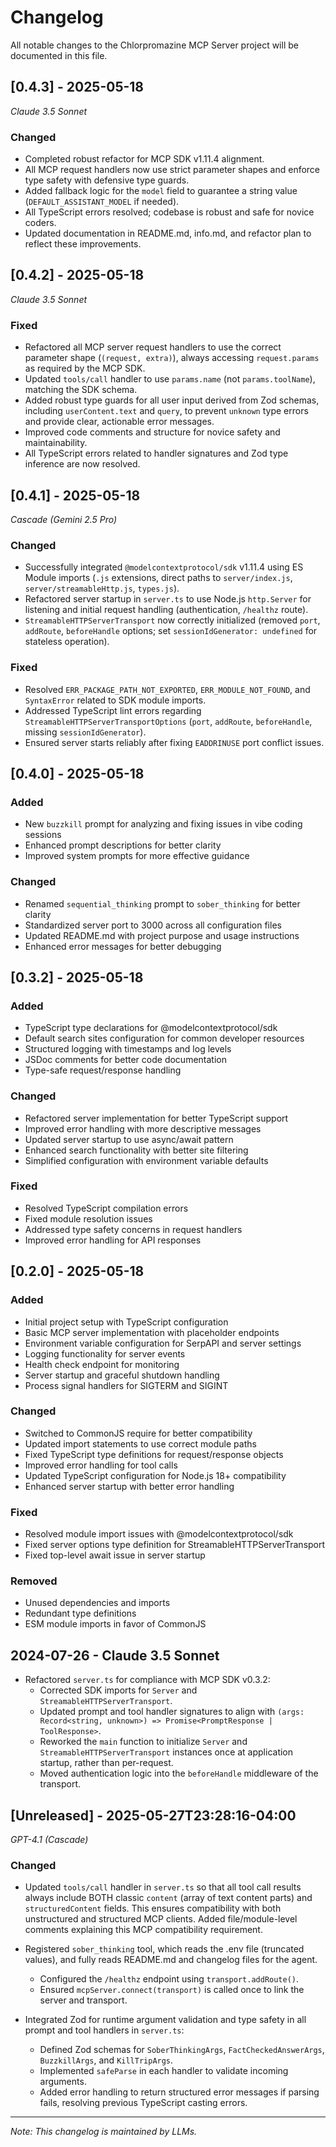 # Changelog

All notable changes to the Chlorpromazine MCP Server project will be documented in this file.

## [0.4.3] - 2025-05-18
*Claude 3.5 Sonnet*

### Changed
- Completed robust refactor for MCP SDK v1.11.4 alignment.
- All MCP request handlers now use strict parameter shapes and enforce type safety with defensive type guards.
- Added fallback logic for the `model` field to guarantee a string value (`DEFAULT_ASSISTANT_MODEL` if needed).
- All TypeScript errors resolved; codebase is robust and safe for novice coders.
- Updated documentation in README.md, info.md, and refactor plan to reflect these improvements.

## [0.4.2] - 2025-05-18
*Claude 3.5 Sonnet*

### Fixed
- Refactored all MCP server request handlers to use the correct parameter shape (`(request, extra)`), always accessing `request.params` as required by the MCP SDK.
- Updated `tools/call` handler to use `params.name` (not `params.toolName`), matching the SDK schema.
- Added robust type guards for all user input derived from Zod schemas, including `userContent.text` and `query`, to prevent `unknown` type errors and provide clear, actionable error messages.
- Improved code comments and structure for novice safety and maintainability.
- All TypeScript errors related to handler signatures and Zod type inference are now resolved.

## [0.4.1] - 2025-05-18

*Cascade (Gemini 2.5 Pro)*

### Changed
- Successfully integrated `@modelcontextprotocol/sdk` v1.11.4 using ES Module imports (`.js` extensions, direct paths to `server/index.js`, `server/streamableHttp.js`, `types.js`).
- Refactored server startup in `server.ts` to use Node.js `http.Server` for listening and initial request handling (authentication, `/healthz` route).
- `StreamableHTTPServerTransport` now correctly initialized (removed `port`, `addRoute`, `beforeHandle` options; set `sessionIdGenerator: undefined` for stateless operation).

### Fixed
- Resolved `ERR_PACKAGE_PATH_NOT_EXPORTED`, `ERR_MODULE_NOT_FOUND`, and `SyntaxError` related to SDK module imports.
- Addressed TypeScript lint errors regarding `StreamableHTTPServerTransportOptions` (`port`, `addRoute`, `beforeHandle`, missing `sessionIdGenerator`).
- Ensured server starts reliably after fixing `EADDRINUSE` port conflict issues.

## [0.4.0] - 2025-05-18

### Added
- New `buzzkill` prompt for analyzing and fixing issues in vibe coding sessions
- Enhanced prompt descriptions for better clarity
- Improved system prompts for more effective guidance

### Changed
- Renamed `sequential_thinking` prompt to `sober_thinking` for better clarity
- Standardized server port to 3000 across all configuration files
- Updated README.md with project purpose and usage instructions
- Enhanced error messages for better debugging

## [0.3.2] - 2025-05-18

### Added
- TypeScript type declarations for @modelcontextprotocol/sdk
- Default search sites configuration for common developer resources
- Structured logging with timestamps and log levels
- JSDoc comments for better code documentation
- Type-safe request/response handling

### Changed
- Refactored server implementation for better TypeScript support
- Improved error handling with more descriptive messages
- Updated server startup to use async/await pattern
- Enhanced search functionality with better site filtering
- Simplified configuration with environment variable defaults

### Fixed
- Resolved TypeScript compilation errors
- Fixed module resolution issues
- Addressed type safety concerns in request handlers
- Improved error handling for API responses

## [0.2.0] - 2025-05-18

### Added
- Initial project setup with TypeScript configuration
- Basic MCP server implementation with placeholder endpoints
- Environment variable configuration for SerpAPI and server settings
- Logging functionality for server events
- Health check endpoint for monitoring
- Server startup and graceful shutdown handling
- Process signal handlers for SIGTERM and SIGINT

### Changed
- Switched to CommonJS require for better compatibility
- Updated import statements to use correct module paths
- Fixed TypeScript type definitions for request/response objects
- Improved error handling for tool calls
- Updated TypeScript configuration for Node.js 18+ compatibility
- Enhanced server startup with better error handling

### Fixed
- Resolved module import issues with @modelcontextprotocol/sdk
- Fixed server options type definition for StreamableHTTPServerTransport
- Fixed top-level await issue in server startup

### Removed
- Unused dependencies and imports
- Redundant type definitions
- ESM module imports in favor of CommonJS

## 2024-07-26 - Claude 3.5 Sonnet

- Refactored `server.ts` for compliance with MCP SDK v0.3.2:
    - Corrected SDK imports for `Server` and `StreamableHTTPServerTransport`.
    - Updated prompt and tool handler signatures to align with `(args: Record<string, unknown>) => Promise<PromptResponse | ToolResponse>`.
    - Reworked the `main` function to initialize `Server` and `StreamableHTTPServerTransport` instances once at application startup, rather than per-request.
    - Moved authentication logic into the `beforeHandle` middleware of the transport.

## [Unreleased] - 2025-05-27T23:28:16-04:00
*GPT-4.1 (Cascade)*

### Changed
- Updated `tools/call` handler in `server.ts` so that all tool call results always include BOTH classic `content` (array of text content parts) and `structuredContent` fields. This ensures compatibility with both unstructured and structured MCP clients. Added file/module-level comments explaining this MCP compatibility requirement.
- Registered `sober_thinking` tool, which reads the .env file (truncated values), and fully reads README.md and changelog files for the agent.

    - Configured the `/healthz` endpoint using `transport.addRoute()`.
    - Ensured `mcpServer.connect(transport)` is called once to link the server and transport.
- Integrated Zod for runtime argument validation and type safety in all prompt and tool handlers in `server.ts`:
    - Defined Zod schemas for `SoberThinkingArgs`, `FactCheckedAnswerArgs`, `BuzzkillArgs`, and `KillTripArgs`.
    - Implemented `safeParse` in each handler to validate incoming arguments.
    - Added error handling to return structured error messages if parsing fails, resolving previous TypeScript casting errors.

---
*Note: This changelog is maintained by LLMs.*
